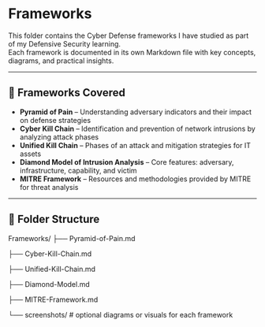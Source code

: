 # Frameworks

This folder contains the Cyber Defense frameworks I have studied as part of my Defensive Security learning.  
Each framework is documented in its own Markdown file with key concepts, diagrams, and practical insights.

---

## 🧩 Frameworks Covered

- **Pyramid of Pain** – Understanding adversary indicators and their impact on defense strategies  
- **Cyber Kill Chain** – Identification and prevention of network intrusions by analyzing attack phases  
- **Unified Kill Chain** – Phases of an attack and mitigation strategies for IT assets  
- **Diamond Model of Intrusion Analysis** – Core features: adversary, infrastructure, capability, and victim  
- **MITRE Framework** – Resources and methodologies provided by MITRE for threat analysis  

---

## 📂 Folder Structure

Frameworks/
├── Pyramid-of-Pain.md

├── Cyber-Kill-Chain.md

├── Unified-Kill-Chain.md

├── Diamond-Model.md

├── MITRE-Framework.md

└── screenshots/ # optional diagrams or visuals for each framework
